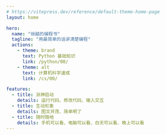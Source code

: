 ```yaml
---
# https://vitepress.dev/reference/default-theme-home-page
layout: home

hero:
  name: "徐越的编程书"
  tagline: "用最简单的话讲清楚编程"
  actions:
    - theme: brand
      text: Python 基础知识
      link: /python/00/
    - theme: alt
      text: 计算机科学速成
      link: /cs/00/

features:
  - title: 派神启动
    details: 运行代码、修改代码、输入交互
  - title: 生动形象
    details: 图文并茂、简单明了
  - title: 随时随地
    details: 手机可以看、电脑可以看、白天可以看、晚上可以看
---
```

